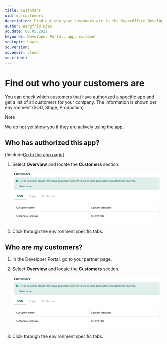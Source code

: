 ```yaml
---
title: Customers
uid: dp-customers
description: Find out who your customers are in the SuperOffice Developer Portal.
author: Bergfrid Dias
so.date: 06.05.2022
keywords: Developer Portal, app, customer
so.topic: howto
so.version:
so.envir: cloud
so.client:
---
```


# Find out who your customers are

You can check which customers that have authorized a specific app and get a list of all customers for your company. The information is shown per environment (SOD, Stage, Production).

> [!NOTE]
> We do not yet show you if they are actively using the app.

## Who has authorized this app?

[!include[Go to the app page](../includes/go-to-app-page.md)]

1. Select **Overview** and locate the **Customers** section.

    ![List of customers -screenshot][img1]

1. Click through the environment specific tabs.

## Who are my customers?

1. In the Developer Portal, go to your partner page.

2. Select **Overview** and locate the **Customers** section.

    ![List of customers -screenshot][img1]

3. Click through the environment specific tabs.

<!-- Referenced links -->

<!-- Referenced images -->
[img1]: media/customers.png
